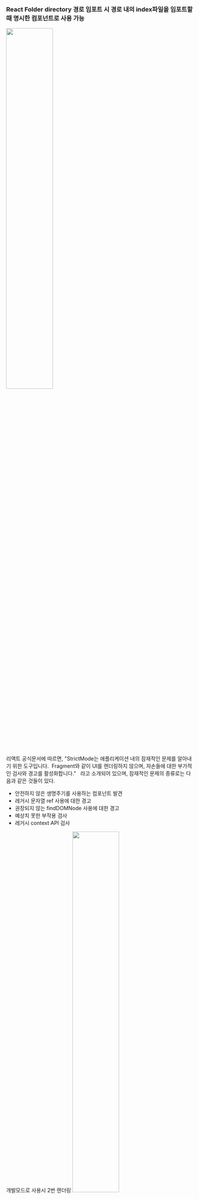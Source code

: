 ### React Folder directory 경로 임포트 시 경로 내의 index파일을 임포트할때 명시한 컴포넌트로 사용 가능

<img src="https://user-images.githubusercontent.com/61955818/195580677-5b6db79d-0293-4b3b-bbad-c6e24be8da76.png" width="50%" height="50%"/>


리액트 공식문서에 따르면,
"StrictMode는 애플리케이션 내의 잠재적인 문제를 알아내기 위한 도구입니다. 
Fragment와 같이 UI를 렌더링하지 않으며, 자손들에 대한 부가적인 검사와 경고를 활성화합니다."
 
라고 소개되어 있으며, 잠재적인 문제의 종류로는 다음과 같은 것들이 있다.
 

- 안전하지 않은 생명주기를 사용하는 컴포넌트 발견
- 레거시 문자열 ref 사용에 대한 경고
- 권장되지 않는 findDOMNode 사용에 대한 경고
- 예상치 못한 부작용 검사
- 레거시 context API 검사

개발모드로 사용시 2번 렌더링
<img src="https://user-images.githubusercontent.com/61955818/197166038-0cda768c-a584-477d-b882-f056bc183a5f.png" width="50%" height="50%"/>



<img src="https://user-images.githubusercontent.com/61955818/197167185-714907f9-1af8-4e06-a49c-b4c1a5283794.png" width="50%" height="50%"/>
props를 이용하여 컴포넌트로 값을 전달할때 일반 함수처럼 매개변수의 순서로 전달 X , 매개변수 순서로 값을 전달하려면 {} 중괄호 꼭 사용


```useEffect(() => {
//아이디 저장 체크할 경우 실행
        if(cookies.save_id){
            setUserInfo(prev => {return {...prev, id : Cookies.get('save_id')}});
            setSaveId(true);
        }
}

        if(saveId === true){ //아이디 저장 체크일 때
            setUserInfo(prev => {return {...prev, id: cookies.save_id}});

            if(cookies.save_id){ //이미 저장되어 있을 때
                let cookie_id = Cookies.get('save_id')

                if(userInfo.id !== cookie_id){ //쿠키에 저장된 아이디가 다를 때(30일)
                    Cookies.set('save_id', userInfo.id, {path: '/', expires: 30});
                }
            }else{
                Cookies.set('save_id', userInfo.id, {path:'/', expires: 30});
            }
        }else{
            if(cookies.save_id){
                removeCookie('save_id');
            }
        }

    const handleOnChange = (e) => {
        setSaveId(e.target.checked);
    }
    
    return(
      <input type="text" placeholder="아이디" name="id" value={userInfo.id} onChange={Check}/>
      <input type="checkbox" onChange={handleOnChange} checked={saveId} id="saveId" name="saveId"/>
      	<label className="ml-2" htmlFor="saveId">아이디 저장</label>
)```
